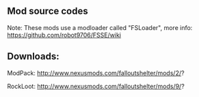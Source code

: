 ## Mod source codes

Note: These mods use a modloader called "FSLoader", more info: https://github.com/robot9706/FSSE/wiki

## Downloads:

ModPack: http://www.nexusmods.com/falloutshelter/mods/2/?

RockLoot: http://www.nexusmods.com/falloutshelter/mods/9/?